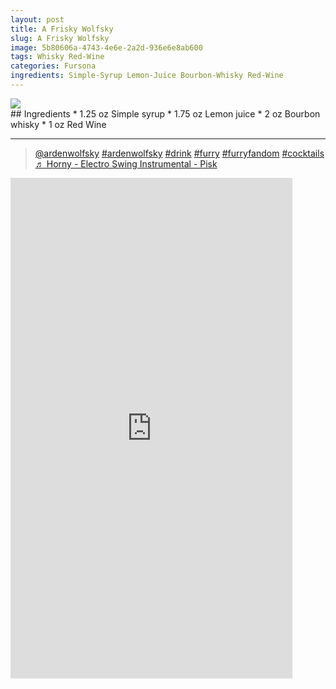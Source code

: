 ```yaml
--- 
layout: post
title: A Frisky Wolfsky
slug: A Frisky Wolfsky
image: 5b80606a-4743-4e6e-2a2d-936e6e8ab600
tags: Whisky Red-Wine
categories: Fursona
ingredients: Simple-Syrup Lemon-Juice Bourbon-Whisky Red-Wine
---
```

<div class="drink-image-post"><img src="{{ site.cdn }}{{ page.image }}/public"></div>
## Ingredients
* 1.25 oz Simple syrup
* 1.75 oz Lemon juice
* 2 oz Bourbon whisky
* 1 oz Red Wine

<hr>

<div class="drink-media">
<blockquote class="tiktok-embed" cite="https://www.tiktok.com/@ardenwolfsky/video/7115515592026688814" data-video-id="7115515592026688814"> <section> <a target="_blank" title="@ardenwolfsky" href="https://www.tiktok.com/@ardenwolfsky?refer=embed" rel="noopener">@ardenwolfsky</a> <a title="ardenwolfsky" target="_blank" href="https://www.tiktok.com/tag/ardenwolfsky?refer=embed" rel="noopener">#ardenwolfsky</a> <a title="drink" target="_blank" href="https://www.tiktok.com/tag/drink?refer=embed" rel="noopener">#drink</a> <a title="furry" target="_blank" href="https://www.tiktok.com/tag/furry?refer=embed" rel="noopener">#furry</a> <a title="furryfandom" target="_blank" href="https://www.tiktok.com/tag/furryfandom?refer=embed" rel="noopener">#furryfandom</a> <a title="cocktails" target="_blank" href="https://www.tiktok.com/tag/cocktails?refer=embed" rel="noopener">#cocktails</a> <a target="_blank" title="♬ Horny - Electro Swing Instrumental - Pisk" href="https://www.tiktok.com/music/Horny-Electro-Swing-Instrumental-6816791095914006530?refer=embed" rel="noopener">♬ Horny - Electro Swing Instrumental - Pisk</a> </section> </blockquote> <script async="" src="https://www.tiktok.com/embed.js"></script>

<div class="youtube-iframe"><iframe width="451" height="801" src="https://www.youtube.com/embed/UD3mAL3Bcu4" title="" frameborder="0" allow="accelerometer; autoplay; clipboard-write; encrypted-media; gyroscope; picture-in-picture; web-share" allowfullscreen=""></iframe></div>
</div>
